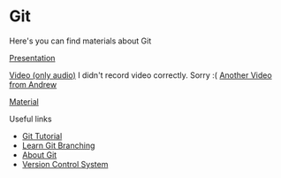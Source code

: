 # Git

Here's you can find materials about Git


[Presentation](https://docs.google.com/presentation/d/1GsYhGkLCv3zFIVBvwerfO1FHxS6KOcwcLHg_Sl2dNM0/edit?usp=sharing)

[Video (only audio)](https://drive.google.com/file/d/1tyQfw2y68CJc1NNs_z6_7RflrjZ9YFrZ/view?usp=sharing) I didn't record video correctly. Sorry :(
[Another Video from Andrew](https://drive.google.com/file/d/1MAcU4jz5epbRpGjIyKgQDrz3TClUyrsS/view?usp=sharing)

[Material](https://docs.google.com/document/d/1ICJd-7WS-kGWWVwsN0IS_ao7GSkFjeJ9y6JsxTFaLF0/edit?usp=sharing)


Useful links
* [Git Tutorial](https://www.w3schools.com/git/default.asp?remote=github)
* [Learn Git Branching](https://learngitbranching.js.org/)
* [About Git](https://docs.github.com/en/get-started/using-git/about-git)
* [Version Control System](https://www.youtube.com/watch?v=zbKdDsNNOhg)